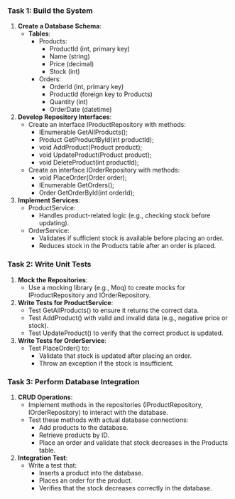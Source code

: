### Task 1: Build the System

1.  **Create a Database Schema**:
    *   **Tables**:
        *   Products:
            *   ProductId (int, primary key)
            *   Name (string)
            *   Price (decimal)
            *   Stock (int)
        *   Orders:
            *   OrderId (int, primary key)
            *   ProductId (foreign key to Products)
            *   Quantity (int)
            *   OrderDate (datetime)
2.  **Develop Repository Interfaces**:
    *   Create an interface IProductRepository with methods:
        *   IEnumerable<Product> GetAllProducts();
        *   Product GetProductById(int productId);
        *   void AddProduct(Product product);
        *   void UpdateProduct(Product product);
        *   void DeleteProduct(int productId);
    *   Create an interface IOrderRepository with methods:
        *   void PlaceOrder(Order order);
        *   IEnumerable<Order> GetOrders();
        *   Order GetOrderById(int orderId);
3.  **Implement Services**:
    *   ProductService:
        *   Handles product-related logic (e.g., checking stock before updating).
    *   OrderService:
        *   Validates if sufficient stock is available before placing an order.
        *   Reduces stock in the Products table after an order is placed.

### Task 2: Write Unit Tests

1.  **Mock the Repositories**:
    *   Use a mocking library (e.g., Moq) to create mocks for IProductRepository and IOrderRepository.
2.  **Write Tests for ProductService**:
    *   Test GetAllProducts() to ensure it returns the correct data.
    *   Test AddProduct() with valid and invalid data (e.g., negative price or stock).
    *   Test UpdateProduct() to verify that the correct product is updated.
3.  **Write Tests for OrderService**:
    *   Test PlaceOrder() to:
        *   Validate that stock is updated after placing an order.
        *   Throw an exception if the stock is insufficient.

### Task 3: Perform Database Integration

1.  **CRUD Operations**:
    *   Implement methods in the repositories (IProductRepository, IOrderRepository) to interact with the database.
    *   Test these methods with actual database connections:
        *   Add products to the database.
        *   Retrieve products by ID.
        *   Place an order and validate that stock decreases in the Products table.
2.  **Integration Test**:
    *   Write a test that:
        *   Inserts a product into the database.
        *   Places an order for the product.
        *   Verifies that the stock decreases correctly in the database.
